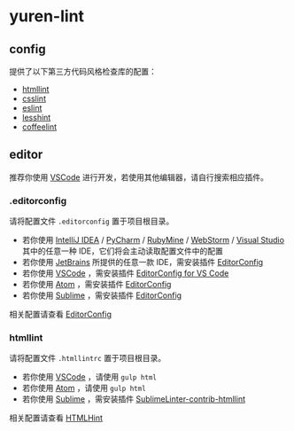 # yuren-lint

## config

提供了以下第三方代码风格检查库的配置：

- [htmllint](#htmllint)
- [csslint](#csslint)
- [eslint](#eslint)
- [lesshint](#lesshint)
- [coffeelint](#coffeelint)

## editor

推荐你使用 [VSCode](https://code.visualstudio.com/) 进行开发，若使用其他编辑器，请自行搜索相应插件。

### .editorconfig

请将配置文件 `.editorconfig` 置于项目根目录。

- 若你使用 [IntelliJ IDEA](https://www.jetbrains.com/idea/) / [PyCharm](https://www.jetbrains.com/pycharm/) / [RubyMine](https://www.jetbrains.com/ruby/) / [WebStorm](https://www.jetbrains.com/webstorm/) / [Visual Studio](https://www.visualstudio.com/) 其中的任意一种 IDE，它们将会主动读取配置文件中的配置
- 若你使用 [JetBrains](https://www.jetbrains.com/) 所提供的任意一款 IDE，需安装插件 [EditorConfig](https://plugins.jetbrains.com/plugin/7294-editorconfig)
- 若你使用 [VSCode](https://code.visualstudio.com/) ，需安装插件 [EditorConfig for VS Code](https://marketplace.visualstudio.com/items?itemName=EditorConfig.EditorConfig)
- 若你使用 [Atom](https://atom.io/) ，需安装插件 [EditorConfig](https://atom.io/packages/editorconfig)
- 若你使用 [Sublime](https://www.sublimetext.com/) ，需安装插件 [Editor​Config](https://packagecontrol.io/packages/EditorConfig)

相关配置请查看 [EditorConfig](http://editorconfig.org/)

### htmllint

请将配置文件 `.htmllintrc` 置于项目根目录。

- 若你使用 [VSCode](https://code.visualstudio.com/) ，请使用 `gulp html`
- 若你使用 [Atom](https://atom.io/) ，请使用 `gulp html`
- 若你使用 [Sublime](https://www.sublimetext.com/) ，需安装插件 [SublimeLinter-contrib-htmllint](https://packagecontrol.io/packages/SublimeLinter-contrib-htmllint)

相关配置请查看 [HTMLHint](http://htmlhint.com/)
